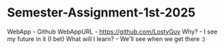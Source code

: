# Semester-Assignment-1st-2025
  WebApp - Github
  WebAppURL - https://github.com/LostyGuy
  Why? - I see my future in it (I bet)
  What will I learn? - We'll see when we get there :)
